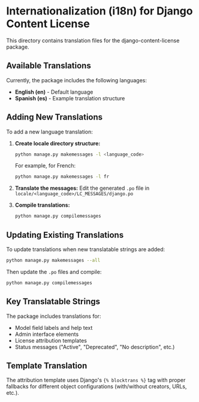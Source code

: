 # Internationalization (i18n) for Django Content License

This directory contains translation files for the django-content-license package.

## Available Translations

Currently, the package includes the following languages:

- **English (en)** - Default language
- **Spanish (es)** - Example translation structure

## Adding New Translations

To add a new language translation:

1. **Create locale directory structure:**
   ```bash
   python manage.py makemessages -l <language_code>
   ```

   For example, for French:
   ```bash
   python manage.py makemessages -l fr
   ```

2. **Translate the messages:**
   Edit the generated `.po` file in `locale/<language_code>/LC_MESSAGES/django.po`

3. **Compile translations:**
   ```bash
   python manage.py compilemessages
   ```

## Updating Existing Translations

To update translations when new translatable strings are added:

```bash
python manage.py makemessages --all
```

Then update the `.po` files and compile:

```bash
python manage.py compilemessages
```

## Key Translatable Strings

The package includes translations for:

- Model field labels and help text
- Admin interface elements
- License attribution templates
- Status messages ("Active", "Deprecated", "No description", etc.)

## Template Translation

The attribution template uses Django's `{% blocktrans %}` tag with proper fallbacks for different object configurations (with/without creators, URLs, etc.).
